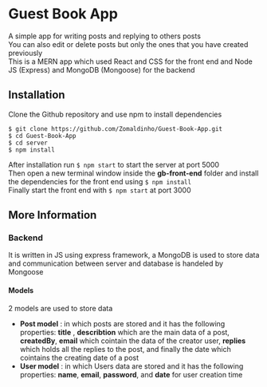 # Guest Book App

A simple app for writing posts and replying to others posts <br/>
You can also edit or delete posts but only the ones that you have created previously <br/>
This is a MERN app which used React and CSS for the front end and Node JS (Express) and MongoDB (Mongoose) for the backend

## Installation

Clone the Github repository and use npm to install dependencies <br/>
```
$ git clone https://github.com/Zomaldinho/Guest-Book-App.git
$ cd Guest-Book-App
$ cd server
$ npm install
```
After installation run `$ npm start` to start the server at port 5000 <br/>
Then open a new terminal window inside the **gb-front-end** folder and install the dependencies for the front end using `$ npm install`<br/>
Finally start the front end with `$ npm start` at port 3000

## More Information

### Backend

It is written in JS using express framework, a MongoDB is used to store data and communication between server and database is handeled by Mongoose

#### Models
2 models are used to store data
* **Post model** : in which posts are stored and it has the following properties: **title** , **describtion** which are the main data of a post, **createdBy**, **email** which cointain the data of the creator user, **replies** which holds all the replies to the post, and finally the date which cointains the creating date of a post
* **User model** : in which Users data are stored and it has the following properties: **name**, **email**, **password**, and **date** for user creation time